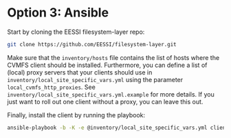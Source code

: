 # Option 3: Ansible 

Start by cloning the EESSI filesystem-layer repo:

```bash
git clone https://github.com/EESSI/filesystem-layer.git
```

Make sure that the `inventory/hosts` file contains the list of hosts where the CVMFS client should be
installed. Furthermore, you can define a list of (local) proxy servers that your clients should use
in `inventory/local_site_specific_vars.yml` using the parameter `local_cvmfs_http_proxies`.  See
`inventory/local_site_specific_vars.yml.example` for more details. If you just want to roll out one
client without a proxy, you can leave this out.

Finally, install the client by running the playbook:

```bash
ansible-playbook -b -K -e @inventory/local_site_specific_vars.yml client.yml
```

